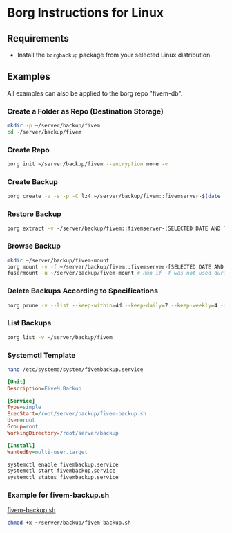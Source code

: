 # Borg Instructions for Linux

## Requirements
- Install the `borgbackup` package from your selected Linux distribution.

## Examples
All examples can also be applied to the borg repo "fivem-db".

### Create a Folder as Repo (Destination Storage)
```bash
mkdir -p ~/server/backup/fivem
cd ~/server/backup/fivem
```

### Create Repo
```bash
borg init ~/server/backup/fivem --encryption none -v
```

### Create Backup
```bash
borg create -v -s -p -C lz4 ~/server/backup/fivem::fivemserver-$(date '+%Y-%m-%d-%H:%M:%S') /txData
```

### Restore Backup
```bash
borg extract -v ~/server/backup/fivem::fivemserver-[SELECTED DATE AND TIME FROM BACKUP LIST without brackets] /txData
```

### Browse Backup
```bash
mkdir ~/server/backup/fivem-mount
borg mount -v -f ~/server/backup/fivem::fivemserver-[SELECTED DATE AND TIME FROM BACKUP LIST without brackets] ~/server/backup/fivem-mount
fusermount -u ~/server/backup/fivem-mount # Run if -f was not used during mount
```

### Delete Backups According to Specifications
```bash
borg prune -v --list --keep-within=4d --keep-daily=7 --keep-weekly=4 --keep-monthly=12 ~/server/backup/fivem
```

### List Backups
```bash
borg list -v ~/server/backup/fivem
```

### Systemctl Template
```bash
nano /etc/systemd/system/fivembackup.service
```

```ini
[Unit]
Description=FiveM Backup

[Service]
Type=simple
ExecStart=/root/server/backup/fivem-backup.sh
User=root
Group=root
WorkingDirectory=/root/server/backup

[Install]
WantedBy=multi-user.target
```

```bash
systemctl enable fivembackup.service
systemctl start fivembackup.service
systemctl status fivembackup.service
```

### Example for fivem-backup.sh
[fivem-backup.sh](./fivem-backup.sh)
```bash
chmod +x ~/server/backup/fivem-backup.sh
```
